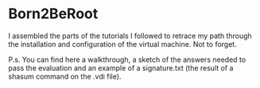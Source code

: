 # Born2BeRoot

I assembled the parts of the tutorials I followed to retrace my path through the installation and configuration of the virtual machine.
Not to forget.

P.s. You can find here a walkthrough, a sketch of the answers needed to pass the evaluation and an example of a signature.txt (the result of a shasum command on the .vdi file).